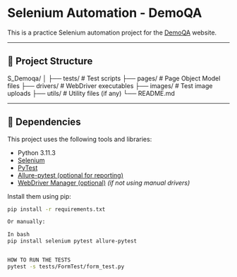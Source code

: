 # Selenium Automation - DemoQA 

This is a practice Selenium automation project for the [DemoQA](https://demoqa.com/automation-practice-form) website.

---

## 📁 Project Structure
S_Demoqa/
│
├── tests/ # Test scripts
├── pages/ # Page Object Model files
├── drivers/ # WebDriver executables
├── images/ # Test image uploads
├── utils/ # Utility files (if any)
└── README.md

---

## 🧰 Dependencies

This project uses the following tools and libraries:

- Python 3.11.3
- [Selenium](https://pypi.org/project/selenium/)
- [PyTest](https://pypi.org/project/pytest/)
- [Allure-pytest (optional for reporting)](https://pypi.org/project/allure-pytest/)
- [WebDriver Manager (optional)](https://pypi.org/project/webdriver-manager/) *(if not using manual drivers)*

Install them using pip:

```bash
pip install -r requirements.txt

Or manually:

In bash
pip install selenium pytest allure-pytest


HOW TO RUN THE TESTS
pytest -s tests/FormTest/form_test.py
